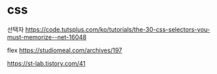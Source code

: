 # css
선택자
https://code.tutsplus.com/ko/tutorials/the-30-css-selectors-you-must-memorize--net-16048

flex
https://studiomeal.com/archives/197


https://st-lab.tistory.com/41
